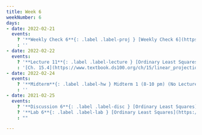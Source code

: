 ```yaml
---
title: Week 6
weekNumber: 6
days:
- date: 2022-02-21
  events:
    ? '**Weekly Check 6**{: .label .label-proj } [Weekly Check 6](https://forms.gle/7YojMSXvaxgRnE1s8) (due Feb 28)'
    : ''
- date: 2022-02-22
  events:
    ? '**Lecture 11**{: .label .label-lecture } [Ordinary Least Squares (Multiple Linear Regression)](lecture/lec11)'
    : '[Ch. 15.4](https://www.textbook.ds100.org/ch/15/linear_projection.html?highlight=linear%20projection), [19.1](https://www.textbook.ds100.org/ch/19/mult_model.html)'
- date: 2022-02-24
  events:
    ? '**Midterm**{: .label .label-hw } Midterm 1 (8-10 pm) (No Lecture)'
    : ''
- date: 2021-02-25
  events:
    ? '**Discussion 6**{: .label .label-disc } [Ordinary Least Squares](https://drive.google.com/file/d/141Ydoj96YrHZXCqVAmbYlz90o_vjoAu2/view?usp=sharing) ([solutions](https://drive.google.com/file/d/1q0Oa4jm3z87ggwzajYMl7lK3i4u1JBzQ/view?usp=sharing)) ([recording](https://youtube.com/playlist?list=PLQCcNQgUcDfpZ8LjL_ae-d0llAsv3PedY))'
    ? '**Lab 6**{: .label .label-lab } [Ordinary Least Squares](https://data100.datahub.berkeley.edu/hub/user-redirect/git-pull?repo=https%3A%2F%2Fgithub.com%2FDS-100%2Fsp22&branch=main&urlpath=lab%2Ftree%2Fsp22%2Flab%2Flab06%2Flab06.ipynb) (due Mar 1)'
    : ""

---
```

